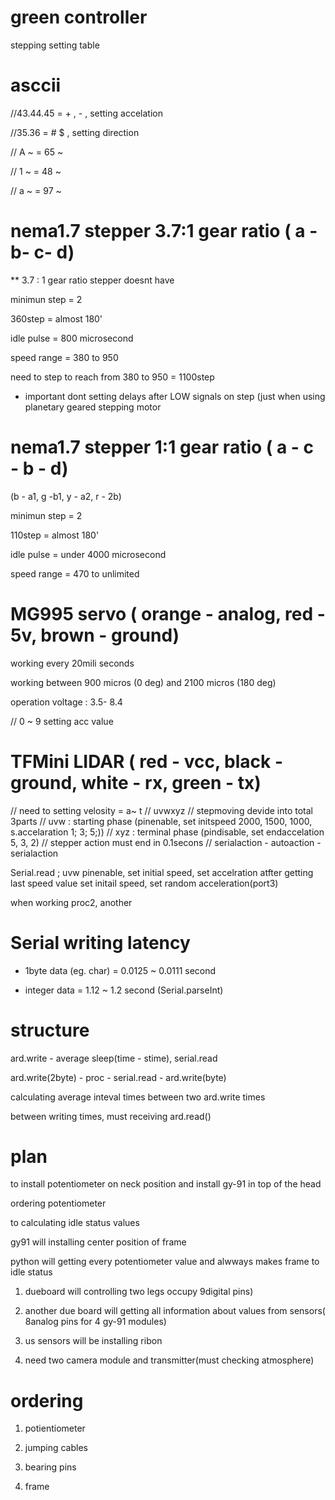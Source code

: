 
# green controller

stepping setting table

# asccii

//43.44.45 = + , - , setting accelation

//35.36 = # $ , setting direction 

// A ~ = 65 ~

// 1 ~ = 48 ~

// a ~ = 97 ~

# nema1.7 stepper 3.7:1 gear ratio ( a - b- c- d)

** 3.7 : 1 gear ratio stepper doesnt have

minimun step = 2

360step = almost 180'

idle pulse = 800 microsecond

speed range = 380 to 950

need to step to reach from 380 to 950 = 1100step

 * important dont setting delays after LOW signals on step (just when using planetary geared stepping motor

# nema1.7 stepper 1:1 gear ratio ( a - c - b - d)

(b - a1, g -b1, y - a2, r - 2b)

minimun step = 2

110step = almost 180'

idle pulse = under 4000 microsecond

speed range = 470 to unlimited


# MG995 servo ( orange - analog, red - 5v, brown - ground)

working every 20mili seconds

working between 900 micros (0 deg) and 2100 micros (180 deg) 

operation voltage : 3.5- 8.4

// 0 ~ 9 setting acc value

# TFMini LIDAR ( red - vcc, black - ground, white - rx, green - tx)



// need to setting velosity = a~ t
// uvwxyz
// stepmoving devide into total 3parts
// uvw : starting phase (pinenable, set initspeed 2000, 1500, 1000, s.accelaration 1; 3; 5;))
// xyz : terminal phase (pindisable, set endaccelation 5, 3, 2)
// stepper action must end in 0.1secons
// serialaction - autoaction - serialaction

Serial.read ; uvw
pinenable, set initial speed, set accelration
atfter getting last speed value
set initail speed, set random acceleration(port3)

when working proc2, another 


# Serial writing latency

* 1byte data (eg. char) = 0.0125 ~ 0.0111 second

* integer data = 1.12 ~ 1.2 second (Serial.parseInt)

# structure

ard.write - average sleep(time - stime), serial.read
 
ard.write(2byte) - proc - serial.read - ard.write(byte)

calculating average inteval times between two ard.write times

between writing times, must receiving ard.read()

# plan

to install potentiometer on neck position and install gy-91 in top of the head

ordering potentiometer

to calculating idle status values

gy91 will installing center position of frame

python will getting every potentiometer value and alwways makes frame to idle status

1. dueboard will controlling two legs occupy 9digital pins)

2. another due board will getting all information about values from sensors( 8analog pins for 4 gy-91 modules)

3. us sensors will be installing ribon

4. need two camera module and transmitter(must checking atmosphere)


# ordering

1. potientiometer

2. jumping cables

3. bearing pins

4. frame

